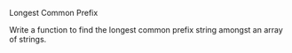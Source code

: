  Longest Common Prefix

Write a function to find the longest common prefix string amongst an array of strings.